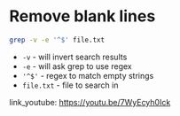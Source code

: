 # Remove blank lines

```bash
grep -v -e '^$' file.txt
```

- `-v` - will invert search results
- `-e` - will ask grep to use regex
- `'^$'` - regex to match empty strings
- `file.txt` - file to search in


link_youtube: https://youtu.be/7WyEcyh0Ick

